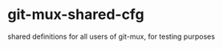 git-mux-shared-cfg
==================

shared definitions for all users of git-mux, for testing purposes
